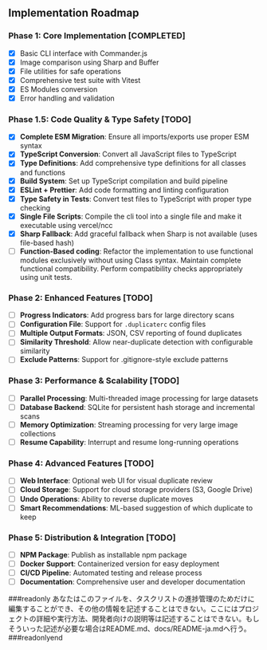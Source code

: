 ## Implementation Roadmap

### Phase 1: Core Implementation [COMPLETED]

- [x] Basic CLI interface with Commander.js
- [x] Image comparison using Sharp and Buffer
- [x] File utilities for safe operations
- [x] Comprehensive test suite with Vitest
- [x] ES Modules conversion
- [x] Error handling and validation

### Phase 1.5: Code Quality & Type Safety [TODO]

- [x] **Complete ESM Migration**: Ensure all imports/exports use proper ESM syntax
- [x] **TypeScript Conversion**: Convert all JavaScript files to TypeScript
- [x] **Type Definitions**: Add comprehensive type definitions for all classes and functions
- [x] **Build System**: Set up TypeScript compilation and build pipeline
- [x] **ESLint + Prettier**: Add code formatting and linting configuration
- [x] **Type Safety in Tests**: Convert test files to TypeScript with proper type checking
- [x] **Single File Scripts**: Compile the cli tool into a single file and make it executable using vercel/ncc
- [x] **Sharp Fallback**: Add graceful fallback when Sharp is not available (uses file-based hash)
- [ ] **Function-Based coding**: Refactor the implementation to use functional modules exclusively without using Class syntax. Maintain complete functional compatibility. Perform compatibility checks appropriately using unit tests.

### Phase 2: Enhanced Features [TODO]

- [ ] **Progress Indicators**: Add progress bars for large directory scans
- [ ] **Configuration File**: Support for `.duplicaterc` config files
- [ ] **Multiple Output Formats**: JSON, CSV reporting of found duplicates
- [ ] **Similarity Threshold**: Allow near-duplicate detection with configurable similarity
- [ ] **Exclude Patterns**: Support for .gitignore-style exclude patterns

### Phase 3: Performance & Scalability [TODO]

- [ ] **Parallel Processing**: Multi-threaded image processing for large datasets
- [ ] **Database Backend**: SQLite for persistent hash storage and incremental scans
- [ ] **Memory Optimization**: Streaming processing for very large image collections
- [ ] **Resume Capability**: Interrupt and resume long-running operations

### Phase 4: Advanced Features [TODO]

- [ ] **Web Interface**: Optional web UI for visual duplicate review
- [ ] **Cloud Storage**: Support for cloud storage providers (S3, Google Drive)
- [ ] **Undo Operations**: Ability to reverse duplicate moves
- [ ] **Smart Recommendations**: ML-based suggestion of which duplicate to keep

### Phase 5: Distribution & Integration [TODO]

- [ ] **NPM Package**: Publish as installable npm package
- [ ] **Docker Support**: Containerized version for easy deployment
- [ ] **CI/CD Pipeline**: Automated testing and release process
- [ ] **Documentation**: Comprehensive user and developer documentation

###readonly
あなたはこのファイルを、タスクリストの進捗管理のためだけに編集することができ、その他の情報を記述することはできない。ここにはプロジェクトの詳細や実行方法、開発者向けの説明等は記述することはできない。もしそういった記述が必要な場合はREADME.md、docs/README-ja.mdへ行う。
###readonlyend
